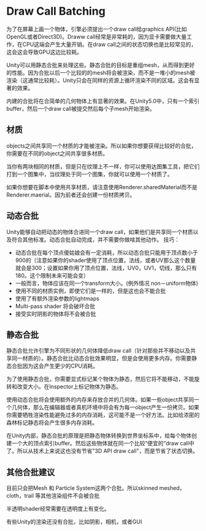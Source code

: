 # Draw Call Batching
为了在屏幕上画一个物体，引擎必须提出一个draw call给graphics API(比如OpenGL或者Direct3D)。Draww call经常是非常耗的，因为显卡需要做大量工作，在CPU这端会产生大量开销。在draw call之间的状态切换也是比较常见的，这会这会导致GPU这边比较耗。

Unity可以用静态合批来处理这些。静态合批的目标是重组mesh，从而得到更好的性能。因为合批以后一个比较的的mesh将会被渲染，而不是一堆小的mesh被渲染（这通常比较耗）。Unity只会在同样的资源上循环渲染不同的区域。这会有显著的效果。

内建的合批将在合简单的几何物体上有显著的效果。在Unity5.0中，只有一个索引buffer，然后一个draw call被提交然后每个子mesh开始渲染。

## 材质
objects之间共享同一个材质的才能被渲染。所以如果你想要获得比较好的合批，你需要在不同的object之间共享很多材质。

当你有两块相同的材质，但是只在纹理上不一样，你可以使用达图集工具，把它们打到一个图集中，当纹理处于同一个图集，你就可以使用一个材质了。

如果你想要在脚本中使用共享材质，请注意使用Renderer.sharedMaterial而不是Renderer.maerial。因为前者还会创建一份材质拷贝。

## 动态合批
Unity能够自动把动态的物体合进同一个draw call，如果他们是共享同一个材质以及符合其他标准。动态合批自动完成，并不需要你做啥其他动作。
技巧：
* 动态合批在每个顶点傻姑娘会有一定消耗，所以动态合批只能用于顶点数小于900的（注意如果你的shader使用了顶点位置，法线，或者UV那么这个数量就会是300；设置如果你用了顶点位置，法线，UV0，UV1，切线，那么只有180。这个限制未来可能会变）
* 一般而言，物体应该在同一个transform大小。(例外情况 non－uniform物体)
* 使用不同的材质实例，即使它们是一样的，但是这也会不能合批
* 使用了有额外渲染参数的lightmaps
* Multi-pass shader 将会破坏合批
* 接受实时阴影的物体将不会被合批

## 静态合批 
静态合批允许引擎为不同形状的几何体降低draw call（针对那些并不移动以及共享同一材质的）。静态合批比动态合批效果明显，但是会使用更多内存。你需要静态合批因为这会产生更少的CPU消耗。

为了使用静态合批，你需要显式标记某个物体为静态，然后它将不能移动，不能旋转和改变大小。在Inspector上标记物体为静态。

使用动态合批将会使用额外的内存来存放合并的几何体。如果一些object共享同一个几何体，那么在编辑器或者真机环境中将会有为每一object产生一份拷贝。如果你需要牺牲渲染性能避免过多的内存消耗，这可能不是一个好方法。比如给浓密的森林标记静态将会产生很多内存消耗。

在Unity内部，静态合批的原理是把静态物体转换到世界坐标系中，给每个物体创建一个大的顶点索引buffer。然后这些物体就在同一个比较“便宜的”draw call中了。所以从技术上来说这也没有节省"3D API draw call"，而是节省了状态切换。

## 其他合批建议
目前只会把Mesh 和 Particle System这两个合批。所以skinned meshed，cloth，trail 等其他渲染组件不会被合批

半透明shader经常需要在透明度上有变化。

有些Unity的渲染还没有合批，比如阴影，相机，或者GUI
